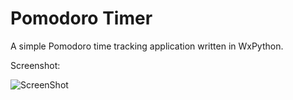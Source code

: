 Pomodoro Timer
=============

A simple Pomodoro time tracking application written in WxPython.

Screenshot:

![ScreenShot](https://raw.github.com/raphonic/pomodorotimer/master/screenshots/screenshot.png)

